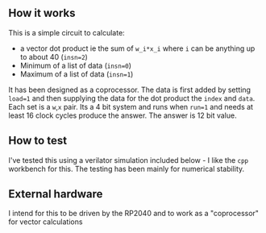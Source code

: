 
## How it works

This is a simple circuit to calculate: 
- a vector dot product ie the sum of `w_i*x_i` where `i` can be anything up to about 40 (`insn=2`)
- Minimum of a list of data (`insn=0`)
- Maximum of a list of data (`insn=1`)

It has been designed as a coprocessor. The data is first added by setting `load=1` and then supplying the data
for the dot product the `index` and `data`. Each set is a `w`,`x` pair. Its a 4 bit system and runs when `run=1` and needs at least 16 clock cycles produce the answer. The answer is 12 bit value.    


## How to test

I've tested this using a verilator simulation included below - I like the `cpp` workbench for this. The testing has been mainly for numerical stability.

## External hardware

I intend for this to be driven by the RP2040 and to work as a "coprocessor" for vector calculations
